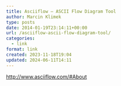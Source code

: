 ```yaml
---
title: Asciiflow – ASCII Flow Diagram Tool
author: Marcin Klimek
type: posts
date: 2014-01-19T23:14:11+00:00
url: /asciiflow-ascii-flow-diagram-tool/
categories:
  - link
format: link
created: 2023-11-18T19:04
updated: 2024-06-11T14:11
---
```

<p dir="ltr">
  <a href="http://www.asciiflow.com/#About"><a href="http://www.asciiflow.com/#About" >http://www.asciiflow.com/#About</a></a>
</p>